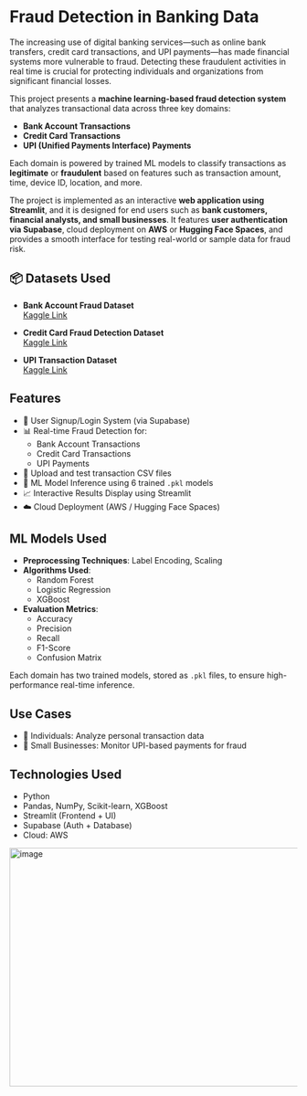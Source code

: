 #  Fraud Detection in Banking Data

The increasing use of digital banking services—such as online bank transfers, credit card transactions, and UPI payments—has made financial systems more vulnerable to fraud. Detecting these fraudulent activities in real time is crucial for protecting individuals and organizations from significant financial losses.

This project presents a **machine learning-based fraud detection system** that analyzes transactional data across three key domains:

- **Bank Account Transactions**
- **Credit Card Transactions**
- **UPI (Unified Payments Interface) Payments**

Each domain is powered by trained ML models to classify transactions as **legitimate** or **fraudulent** based on features such as transaction amount, time, device ID, location, and more.

The project is implemented as an interactive **web application using Streamlit**, and it is designed for end users such as **bank customers, financial analysts, and small businesses**. It features **user authentication via Supabase**, cloud deployment on **AWS** or **Hugging Face Spaces**, and provides a smooth interface for testing real-world or sample data for fraud risk.

## 📦 Datasets Used

- **Bank Account Fraud Dataset**  
  [Kaggle Link](https://www.kaggle.com/datasets/sgpjesus/bank-account-fraud-dataset-neurips-2022)

-  **Credit Card Fraud Detection Dataset**  
  [Kaggle Link](https://www.kaggle.com/datasets/kartik2112/fraud-detection/data)

  - **UPI Transaction Dataset**  
  [Kaggle Link](https://www.kaggle.com/datasets/iamravi11/fraud-upi-transaction-details)


##  Features

- 🔐 User Signup/Login System (via Supabase)
- 📊 Real-time Fraud Detection for:
  - Bank Account Transactions
  - Credit Card Transactions
  - UPI Payments
- 📁 Upload and test transaction CSV files
- 🧠 ML Model Inference using 6 trained `.pkl` models
- 📈 Interactive Results Display using Streamlit
- ☁️ Cloud Deployment (AWS / Hugging Face Spaces)


##  ML Models Used

- **Preprocessing Techniques**: Label Encoding, Scaling
- **Algorithms Used**:
  - Random Forest
  - Logistic Regression
  - XGBoost
- **Evaluation Metrics**:
  - Accuracy
  - Precision
  - Recall
  - F1-Score
  - Confusion Matrix

Each domain has two trained models, stored as `.pkl` files, to ensure high-performance real-time inference.

##  Use Cases

- 🧾 Individuals: Analyze personal transaction data
- 🏪 Small Businesses: Monitor UPI-based payments for fraud

## Technologies Used

- Python
- Pandas, NumPy, Scikit-learn, XGBoost
- Streamlit (Frontend + UI)
- Supabase (Auth + Database)
- Cloud:  AWS


<img width="792" height="418" alt="image" src="https://github.com/user-attachments/assets/c70e70a1-5827-41fc-9e23-ee664b422181" />




